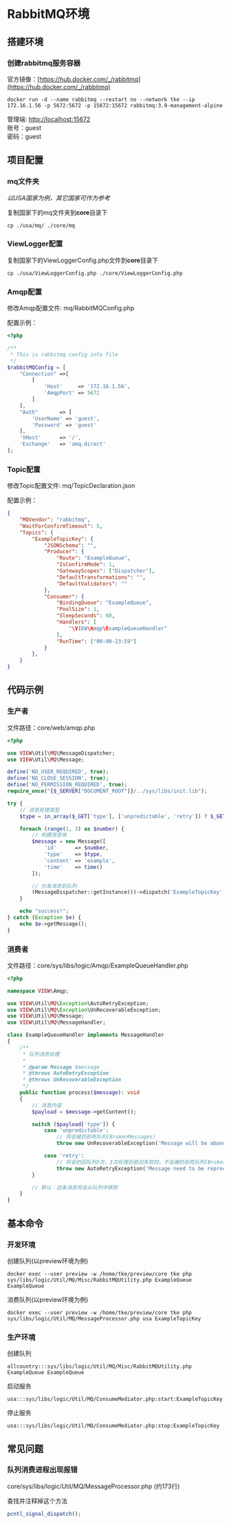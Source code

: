 #   RabbitMQ环境

##  搭建环境

###  创建rabbitmq服务容器

官方镜像：[https://hub.docker.com/_/rabbitmq](https://hub.docker.com/_/rabbitmq)

```shell
docker run -d --name rabbitmq --restart no --network tke --ip 172.16.1.56 -p 5672:5672 -p 15672:15672 rabbitmq:3.9-management-alpine
```

管理端: [http://localhost:15672](http://localhost:15672)    
账号：guest     
密码：guest

##  项目配置

###  mq文件夹

*以USA国家为例，其它国家可作为参考*

复制国家下的mq文件夹到**core**目录下

```shell
cp ./usa/mq/ ./core/mq
```

###  ViewLogger配置

复制国家下的ViewLoggerConfig.php文件到**core**目录下

```shell
cp ./usa/ViewLoggerConfig.php ./core/ViewLoggerConfig.php
```

###  Amqp配置

修改Amqp配置文件: mq/RabbitMQConfig.php

配置示例：

```php
<?php

/**
 * This is rabbitmq config info file
 */
$rabbitMQConfig = [
    "Connection" =>[
        [
            'Host'     => '172.16.1.56',
            'AmqpPort' => 5672
        ]
    ],
    "Auth"       => [
        'UserName' => 'guest',
        'Password' => 'guest'
    ],
    'VHost'      => '/',
    'Exchange'   => 'amq.direct'
];
```

###  Topic配置

修改Topic配置文件: mq/TopicDeclaration.json

配置示例：

```json
{
    "MQVendor": "rabbitmq",
    "WaitForConfirmTimeout": 5,
    "Topics": {
        "ExampleTopicKey": {
            "JSONSchema": "",
            "Producer": {
                "Route": "ExampleQueue",
                "IsConfirmMode": 1,
                "GatewayScopes": ["Dispatcher"],
                "DefaultTransformations": "",
                "DefaultValidators": ""
            },
            "Consumer": {
                "BindingQueue": "ExampleQueue",
                "PoolSize": 1,
                "SleepSeconds": 60,
                "Handlers": [
                    "\VIEW\Amqp\ExampleQueueHandler"
                ],
                "RunTime": ["00:00-23:59"]
            }
        },
    }
}
```

##  代码示例

###  生产者

文件路径：core/web/amqp.php

```php
<?php

use VIEW\Util\MQ\MessageDispatcher;
use VIEW\Util\MQ\Message;

define('NO_USER_REQUIRED', true);
define('NO_CLOSE_SESSION', true);
define('NO_PERMISSION_REQUIRED', true);
require_once("{$_SERVER["DOCUMENT_ROOT"]}/../sys/libs/init.lib");

try {
    // 消息处理类型
    $type = in_array($_GET['type'], ['unpredictable', 'retry']) ? $_GET['type'] : 'normal';

    foreach (range(1, 3) as $number) {
        // 构建消息体
        $message = new Message([
            'id'      => $number,
            'type'    => $type,
            'content' => 'example',
            'time'    => time()
        ]);

        // 分发消息到队列
        (MessageDispatcher::getInstance())->dispatch('ExampleTopicKey', $message);
    }

    echo "success!";
} catch (Exception $e) {
    echo $e->getMessage();
}
```

###  消费者

文件路径：core/sys/libs/logic/Amqp/ExampleQueueHandler.php

```php
<?php

namespace VIEW\Amqp;

use VIEW\Util\MQ\Exception\AutoRetryException;
use VIEW\Util\MQ\Exception\UnRecoverableException;
use VIEW\Util\MQ\Message;
use VIEW\Util\MQ\MessageHandler;

class ExampleQueueHandler implements MessageHandler
{
    /**
     * 队列消息处理
     *
     * @param Message $message
     * @throws AutoRetryException
     * @throws UnRecoverableException
     */
    public function process($message): void
    {
        // 消息内容
        $payload = $message->getContent();

        switch ($payload['type']) {
            case 'unpredictable':
                // 将会被扔到死队列(BrokenMessages)
                throw new UnRecoverableException('Message will be abandoned from the queue.');

            case 'retry':
                // 将会扔回队列3次，3次处理后依旧失败的，不会被扔到死队列(BrokenMessages)，而是直接从队列中移除
                throw new AutoRetryException('Message need to be reprocessed.', 3);
        }

        // 默认：这条消息将会从队列中移除
    }
}
```


##  基本命令

### 开发环境

创建队列(以preview环境为例)
```shell
docker exec --user preview -w /home/tke/preview/core tke php sys/libs/logic/Util/MQ/Misc/RabbitMQUtility.php ExampleQueue ExampleQueue
```
消费队列(以preview环境为例)
```shell
docker exec --user preview -w /home/tke/preview/core tke php sys/libs/logic/Util/MQ/MessageProcessor.php usa ExampleTopicKey
```

### 生产环境

创建队列
```shell
allcountry:::sys/libs/logic/Util/MQ/Misc/RabbitMQUtility.php ExampleQueue ExampleQueue
```

启动服务
```shell
usa:::sys/libs/logic/Util/MQ/ConsumeMediator.php:start:ExampleTopicKey
```

停止服务
```shell
usa:::sys/libs/logic/Util/MQ/ConsumeMediator.php:stop:ExampleTopicKey
```

##  常见问题


### 队列消费进程出现报错

core/sys/libs/logic/Util/MQ/MessageProcessor.php
(约173行)

查找并注释掉这个方法

```php
pcntl_signal_dispatch();
```
